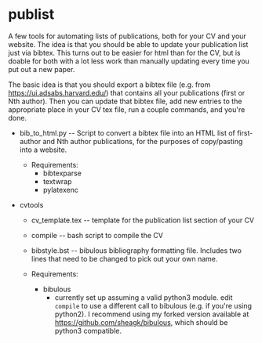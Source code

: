 # publist
A few tools for automating lists of publications, both for your CV and your website.  The idea is that you should be able to update your publication list just via bibtex.  This turns out to be easier for html than for the CV, but is doable for both with a lot less work than manually updating every time you put out a new paper.

The basic idea is that you should export a bibtex file (e.g. from https://ui.adsabs.harvard.edu/) that contains all your publications (first or Nth author).  Then you can update that bibtex file, add new entries to the appropriate place in your CV tex file, run a couple commands, and you're done.

* bib_to_html.py -- Script to convert a bibtex file into an HTML list of first-author and Nth author publications, for the purposes of copy/pasting into a website.
  * Requirements:
    * bibtexparse
    * textwrap
    * pylatexenc

* cvtools
  * cv_template.tex -- template for the publication list section of your CV
  * compile -- bash script to compile the CV
  * bibstyle.bst -- bibulous bibliography formatting file.  Includes two lines that need to be changed to pick out your own name.
  
  * Requirements:
    * bibulous
      * currently set up assuming a valid python3 module.  edit ``compile`` to use a different call to bibulous (e.g. if you're using python2).  I recommend using my forked version available at https://github.com/sheagk/bibulous, which should be python3 compatible.
